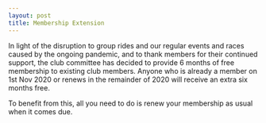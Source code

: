 ```yaml
---
layout: post
title: Membership Extension
---
```


In light of the disruption to group rides and our regular events and races caused
by the ongoing pandemic, and to thank members for their continued support,
the club committee has decided to provide 6 months of free membership to
existing club members. Anyone who is already a member on 1st Nov 2020 or
renews in the remainder of 2020 will receive an extra six months free.

To benefit from this, all you need to do is renew your membership as usual
when it comes due.
